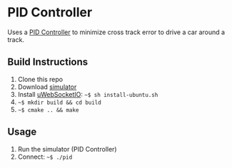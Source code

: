 # PID Controller

Uses a [PID Controller](https://en.wikipedia.org/wiki/PID_controller) to minimize cross track error to drive a car around a track.

## Build Instructions

1. Clone this repo
2. Download [simulator](https://github.com/udacity/self-driving-car-sim/releases/)
3. Install [uWebSocketIO](https://github.com/uNetworking/uWebSockets): ```~$ sh install-ubuntu.sh```
4. ```~$ mkdir build && cd build```
5. ```~$ cmake .. && make``` 

## Usage

1. Run the simulator (PID Controller)
2. Connect: ```~$ ./pid```

